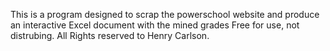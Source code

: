 This is a program designed to scrap the powerschool website and produce an interactive Excel document with the mined grades
Free for use, not distrubing. All Rights reserved to Henry Carlson.